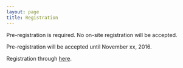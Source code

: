 ```yaml
---
layout: page
title: Registration
---
```



Pre-registration is required. No on-site registration will be accepted.

Pre-registration will be accepted until November xx, 2016.

Registration through [here](https://docs.google.com/forms/d/e/1FAIpQLScXkR_QLJTifr4Kk0ZfiZiNz2ztBTXUDKEYwsPsI5KMgsf9RA/viewform).
